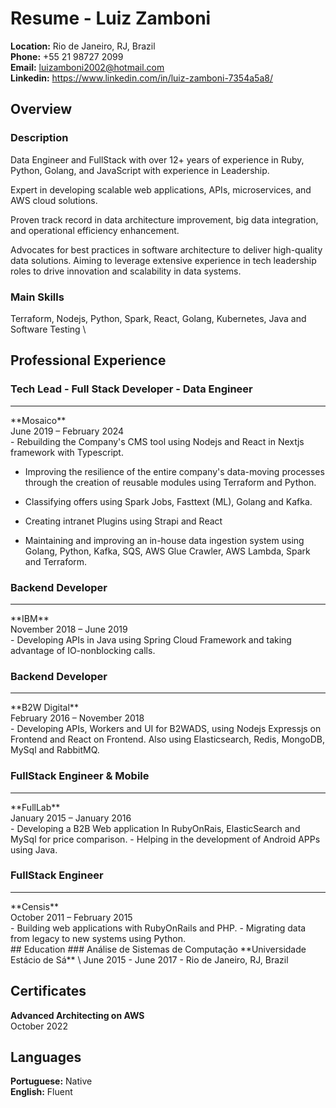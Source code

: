 
Resume - Luiz Zamboni
===

**Location:** Rio de Janeiro, RJ, Brazil \
**Phone:** +55 21 98727 2099 \
**Email:** luizamboni2002@hotmail.com \
**Linkedin:** https://www.linkedin.com/in/luiz-zamboni-7354a5a8/

## Overview

### Description
Data Engineer and FullStack with over 12+ years of experience in Ruby, Python, Golang, and JavaScript with experience in Leadership. 

Expert in developing scalable web applications, APIs, microservices, and AWS cloud solutions. 

Proven track record in data architecture improvement, big data integration, and operational efficiency enhancement. 

Advocates for best practices in software architecture to deliver high-quality data solutions. Aiming to leverage extensive experience in tech leadership roles to drive innovation and scalability in data systems.

### Main Skills
Terraform, Nodejs, Python, Spark, React, Golang, Kubernetes, Java and Software Testing \



## Professional Experience
### Tech Lead - Full Stack Developer - Data Engineer
<hr/>
<div class="company">**Mosaico**</div>
<div class="period">June 2019 – February 2024<div>
<div class="chores">
- Rebuilding the Company's CMS tool using Nodejs and React in Nextjs framework with Typescript.

- Improving the resilience of the entire company's data-moving processes through the creation of reusable modules using Terraform and Python. 

- Classifying offers using Spark Jobs, Fasttext (ML), Golang and Kafka.

- Creating intranet Plugins using Strapi and React

- Maintaining and improving an in-house data ingestion system using Golang, Python, Kafka, SQS, AWS Glue Crawler, AWS Lambda, Spark and Terraform.
</div>

### Backend Developer
<hr/>
<div class="company">**IBM**</div>
<div class="period">November 2018 – June 2019</div>
<div class="chores">
- Developing APIs in Java using Spring Cloud Framework and taking advantage of IO-nonblocking calls.
</div>

### Backend Developer
<hr/>
<div class="company">**B2W Digital**</div>
<div class="period">February 2016 – November 2018</div>
<div class="chores">
- Developing APIs, Workers and UI for B2WADS, using Nodejs Expressjs on Frontend and React on Frontend. Also using Elasticsearch, Redis, MongoDB, MySql and RabbitMQ.
</div>
  
### FullStack Engineer & Mobile
<hr/>
<div class="company">**FullLab**</div>
<div class="period">January 2015 – January 2016</div>
<div class="chores">
- Developing a B2B Web application In RubyOnRais, ElasticSearch and MySql for price comparison.
- Helping in the development of Android APPs using Java.
</div>

### FullStack Engineer
<hr/>
<div class="company">**Censis**</div>
<div class="period">October 2011 – February 2015</div>
<div class="chores">
- Building web applications with RubyOnRails and PHP.
- Migrating data from legacy to new systems using Python.
</div>
## Education
### Análise de Sistemas de Computação
**Universidade Estácio de Sá** \
June 2015 - June 2017 -  Rio de Janeiro, RJ, Brazil 

## Certificates
**Advanced Architecting on AWS**\
October 2022


## Languages

**Portuguese:** Native \
**English:** Fluent